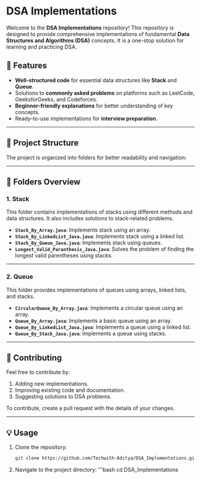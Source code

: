 # DSA Implementations

Welcome to the **DSA Implementations** repository! This repository is designed to provide comprehensive implementations of fundamental **Data Structures and Algorithms (DSA)** concepts. It is a one-stop solution for learning and practicing DSA.

## 🚀 Features

- **Well-structured code** for essential data structures like **Stack** and **Queue**.
- Solutions to **commonly asked problems** on platforms such as LeetCode, GeeksforGeeks, and Codeforces.
- **Beginner-friendly explanations** for better understanding of key concepts.
- Ready-to-use implementations for **interview preparation**.

---

## 📂 Project Structure

The project is organized into folders for better readability and navigation:


---

## 📘 Folders Overview

### **1. Stack**
This folder contains implementations of stacks using different methods and data structures. It also includes solutions to stack-related problems.

- **`Stack_By_Array.java`**: Implements stack using an array.
- **`Stack_By_LinkedList_Java.java`**: Implements stack using a linked list.
- **`Stack_By_Queue_Java.java`**: Implements stack using queues.
- **`Longest_Valid_Paranthesis_Java.java`**: Solves the problem of finding the longest valid parentheses using stacks.

---

### **2. Queue**
This folder provides implementations of queues using arrays, linked lists, and stacks.

- **`CircularQueue_By_Array.java`**: Implements a circular queue using an array.
- **`Queue_By_Array.java`**: Implements a basic queue using an array.
- **`Queue_By_LinkedList_Java.java`**: Implements a queue using a linked list.
- **`Queue_By_Stack_Java.java`**: Implements a queue using stacks.

---

## 🤝 Contributing

Feel free to contribute by:

1. Adding new implementations.
2. Improving existing code and documentation.
3. Suggesting solutions to DSA problems.

To contribute, create a pull request with the details of your changes.

---

## 💡 Usage

1. Clone the repository:
   ```bash
   git clone https://github.com/Techwith-Aditya/DSA_Implementations.git

2. Navigate to the project directory:
   '''bash
   cd DSA_Implementations


